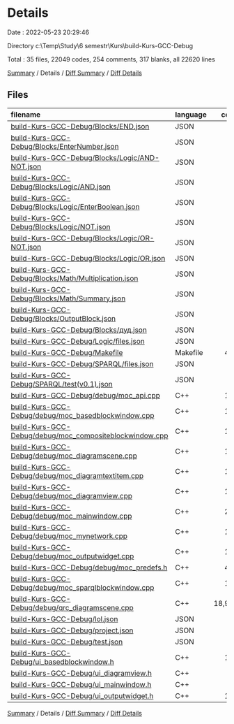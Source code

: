# Details

Date : 2022-05-23 20:29:46

Directory c:\Temp\Study\6 semestr\Kurs\build-Kurs-GCC-Debug

Total : 35 files,  22049 codes, 254 comments, 317 blanks, all 22620 lines

[Summary](results.md) / Details / [Diff Summary](diff.md) / [Diff Details](diff-details.md)

## Files
| filename | language | code | comment | blank | total |
| :--- | :--- | ---: | ---: | ---: | ---: |
| [build-Kurs-GCC-Debug/Blocks/END.json](/build-Kurs-GCC-Debug/Blocks/END.json) | JSON | 13 | 0 | 1 | 14 |
| [build-Kurs-GCC-Debug/Blocks/EnterNumber.json](/build-Kurs-GCC-Debug/Blocks/EnterNumber.json) | JSON | 13 | 0 | 1 | 14 |
| [build-Kurs-GCC-Debug/Blocks/Logic/AND-NOT.json](/build-Kurs-GCC-Debug/Blocks/Logic/AND-NOT.json) | JSON | 13 | 0 | 1 | 14 |
| [build-Kurs-GCC-Debug/Blocks/Logic/AND.json](/build-Kurs-GCC-Debug/Blocks/Logic/AND.json) | JSON | 13 | 0 | 1 | 14 |
| [build-Kurs-GCC-Debug/Blocks/Logic/EnterBoolean.json](/build-Kurs-GCC-Debug/Blocks/Logic/EnterBoolean.json) | JSON | 13 | 0 | 1 | 14 |
| [build-Kurs-GCC-Debug/Blocks/Logic/NOT.json](/build-Kurs-GCC-Debug/Blocks/Logic/NOT.json) | JSON | 13 | 0 | 1 | 14 |
| [build-Kurs-GCC-Debug/Blocks/Logic/OR-NOT.json](/build-Kurs-GCC-Debug/Blocks/Logic/OR-NOT.json) | JSON | 13 | 0 | 1 | 14 |
| [build-Kurs-GCC-Debug/Blocks/Logic/OR.json](/build-Kurs-GCC-Debug/Blocks/Logic/OR.json) | JSON | 13 | 0 | 1 | 14 |
| [build-Kurs-GCC-Debug/Blocks/Math/Multiplication.json](/build-Kurs-GCC-Debug/Blocks/Math/Multiplication.json) | JSON | 13 | 0 | 1 | 14 |
| [build-Kurs-GCC-Debug/Blocks/Math/Summary.json](/build-Kurs-GCC-Debug/Blocks/Math/Summary.json) | JSON | 13 | 0 | 1 | 14 |
| [build-Kurs-GCC-Debug/Blocks/OutputBlock.json](/build-Kurs-GCC-Debug/Blocks/OutputBlock.json) | JSON | 13 | 0 | 1 | 14 |
| [build-Kurs-GCC-Debug/Blocks/дуд.json](/build-Kurs-GCC-Debug/Blocks/%D0%B4%D1%83%D0%B4.json) | JSON | 13 | 0 | 1 | 14 |
| [build-Kurs-GCC-Debug/Logic/files.json](/build-Kurs-GCC-Debug/Logic/files.json) | JSON | 8 | 0 | 0 | 8 |
| [build-Kurs-GCC-Debug/Makefile](/build-Kurs-GCC-Debug/Makefile) | Makefile | 459 | 7 | 14 | 480 |
| [build-Kurs-GCC-Debug/SPARQL/files.json](/build-Kurs-GCC-Debug/SPARQL/files.json) | JSON | 8 | 0 | 0 | 8 |
| [build-Kurs-GCC-Debug/SPARQL/test(v0.1).json](/build-Kurs-GCC-Debug/SPARQL/test(v0.1).json) | JSON | 13 | 0 | 1 | 14 |
| [build-Kurs-GCC-Debug/debug/moc_api.cpp](/build-Kurs-GCC-Debug/debug/moc_api.cpp) | C++ | 114 | 13 | 18 | 145 |
| [build-Kurs-GCC-Debug/debug/moc_basedblockwindow.cpp](/build-Kurs-GCC-Debug/debug/moc_basedblockwindow.cpp) | C++ | 136 | 13 | 18 | 167 |
| [build-Kurs-GCC-Debug/debug/moc_compositeblockwindow.cpp](/build-Kurs-GCC-Debug/debug/moc_compositeblockwindow.cpp) | C++ | 116 | 10 | 15 | 141 |
| [build-Kurs-GCC-Debug/debug/moc_diagramscene.cpp](/build-Kurs-GCC-Debug/debug/moc_diagramscene.cpp) | C++ | 199 | 16 | 21 | 236 |
| [build-Kurs-GCC-Debug/debug/moc_diagramtextitem.cpp](/build-Kurs-GCC-Debug/debug/moc_diagramtextitem.cpp) | C++ | 145 | 12 | 17 | 174 |
| [build-Kurs-GCC-Debug/debug/moc_diagramview.cpp](/build-Kurs-GCC-Debug/debug/moc_diagramview.cpp) | C++ | 125 | 10 | 15 | 150 |
| [build-Kurs-GCC-Debug/debug/moc_mainwindow.cpp](/build-Kurs-GCC-Debug/debug/moc_mainwindow.cpp) | C++ | 276 | 10 | 15 | 301 |
| [build-Kurs-GCC-Debug/debug/moc_mynetwork.cpp](/build-Kurs-GCC-Debug/debug/moc_mynetwork.cpp) | C++ | 137 | 10 | 15 | 162 |
| [build-Kurs-GCC-Debug/debug/moc_outputwidget.cpp](/build-Kurs-GCC-Debug/debug/moc_outputwidget.cpp) | C++ | 127 | 10 | 15 | 152 |
| [build-Kurs-GCC-Debug/debug/moc_predefs.h](/build-Kurs-GCC-Debug/debug/moc_predefs.h) | C++ | 408 | 0 | 1 | 409 |
| [build-Kurs-GCC-Debug/debug/moc_sparqlblockwindow.cpp](/build-Kurs-GCC-Debug/debug/moc_sparqlblockwindow.cpp) | C++ | 136 | 13 | 18 | 167 |
| [build-Kurs-GCC-Debug/debug/qrc_diagramscene.cpp](/build-Kurs-GCC-Debug/debug/qrc_diagramscene.cpp) | C++ | 18,927 | 102 | 19 | 19,048 |
| [build-Kurs-GCC-Debug/lol.json](/build-Kurs-GCC-Debug/lol.json) | JSON | 85 | 0 | 1 | 86 |
| [build-Kurs-GCC-Debug/project.json](/build-Kurs-GCC-Debug/project.json) | JSON | 68 | 0 | 1 | 69 |
| [build-Kurs-GCC-Debug/test.json](/build-Kurs-GCC-Debug/test.json) | JSON | 68 | 0 | 1 | 69 |
| [build-Kurs-GCC-Debug/ui_basedblockwindow.h](/build-Kurs-GCC-Debug/ui_basedblockwindow.h) | C++ | 155 | 7 | 47 | 209 |
| [build-Kurs-GCC-Debug/ui_diagramview.h](/build-Kurs-GCC-Debug/ui_diagramview.h) | C++ | 40 | 7 | 15 | 62 |
| [build-Kurs-GCC-Debug/ui_mainwindow.h](/build-Kurs-GCC-Debug/ui_mainwindow.h) | C++ | 43 | 7 | 13 | 63 |
| [build-Kurs-GCC-Debug/ui_outputwidget.h](/build-Kurs-GCC-Debug/ui_outputwidget.h) | C++ | 100 | 7 | 25 | 132 |

[Summary](results.md) / Details / [Diff Summary](diff.md) / [Diff Details](diff-details.md)